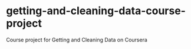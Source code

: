 # getting-and-cleaning-data-course-project
Course project for Getting and Cleaning Data on Coursera
